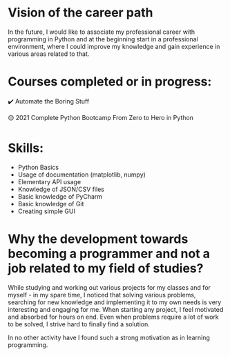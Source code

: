 # Vision of the career path
In the future, I would like to associate my professional career with programming in Python and at the beginning start in a professional environment, where I could improve my knowledge and gain experience in various areas related to that.

# Courses completed or in progress:
✔️ Automate the Boring Stuff

🟡 2021 Complete Python Bootcamp From Zero to Hero in Python

# Skills:
- Python Basics
- Usage of documentation (matplotlib, numpy)
- Elementary API usage
- Knowledge of JSON/CSV files
- Basic knowledge of PyCharm
- Basic knowledge of Git
- Creating simple GUI

# Why the development towards becoming a programmer and not a job related to my field of studies?
While studying and working out various projects for my classes and for myself - in my spare time, I noticed that solving various problems, searching for new knowledge and implementing it to my own needs is very interesting and engaging for me. When starting any project, I feel motivated and absorbed for hours on end. Even when problems require a lot of work to be solved, I strive hard to finally find a solution.

In no other activity have I found such a strong motivation as in learning programming. 
